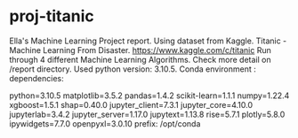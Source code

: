 # proj-titanic
Ella's Machine Learning Project report. Using dataset from Kaggle. Titanic - Machine Learning From Disaster. https://www.kaggle.com/c/titanic Run through 4 different Machine Learning Algorithms. Check more detail on /report directory. Used python version: 3.10.5. Conda environment : dependencies:

python=3.10.5
matplotlib=3.5.2
pandas=1.4.2
scikit-learn=1.1.1
numpy=1.22.4
xgboost=1.5.1
shap=0.40.0
jupyter_client=7.3.1
jupyter_core=4.10.0
jupyterlab=3.4.2
jupyter_server=1.17.0
jupytext=1.13.8
rise=5.7.1
plotly=5.8.0
ipywidgets=7.7.0
openpyxl=3.0.10 prefix: /opt/conda
